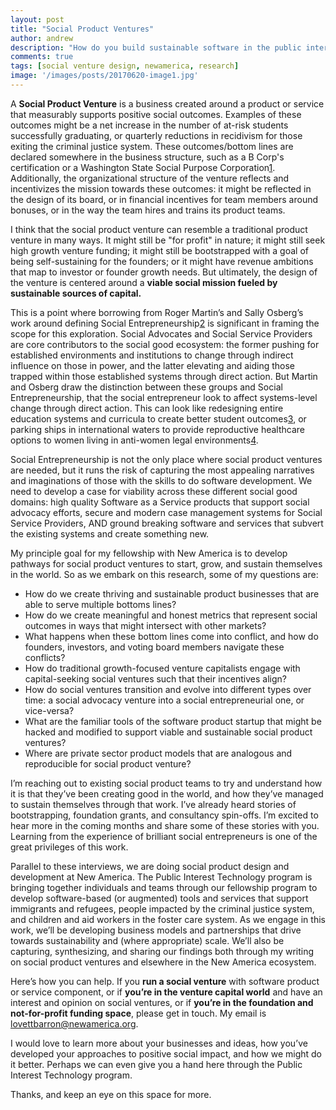 ```yaml
---
layout: post
title: "Social Product Ventures"
author: andrew
description: "How do you build sustainable software in the public interest?"
comments: true
tags: [social venture design, newamerica, research]
image: '/images/posts/20170620-image1.jpg'
---
```


A **Social Product Venture** is a business created around a product or service that measurably supports positive social outcomes. Examples of these outcomes might be a net increase in the number of at-risk students successfully graduating, or quarterly reductions in recidivism for those exiting the criminal justice system. These outcomes/bottom lines are declared somewhere in the business structure, such as a B Corp's certification or a Washington State Social Purpose Corporation[1]. Additionally, the organizational structure of the venture reflects and incentivizes the mission towards these outcomes: it might be reflected in the design of its board, or in financial incentives for team members around bonuses, or in the way the team hires and trains its product teams.
 
I think that the social product venture can resemble a traditional product venture in many ways. It might still be "for profit" in nature; it might still seek high growth venture funding; it might still be bootstrapped with a goal of being self-sustaining for the founders; or it might have revenue ambitions that map to investor or founder growth needs.  But ultimately, the design of the venture is centered around a **viable social mission fueled by sustainable sources of capital.**
 
This is a point where borrowing from Roger Martin’s and Sally Osberg’s work around defining Social Entrepreneurship[2] is significant in framing the scope for this exploration. Social Advocates and Social Service Providers are core contributors to the social good ecosystem: the former pushing for established environments and institutions to change through indirect influence on those in power, and the latter elevating and aiding those trapped within those established systems through direct action. But Martin and Osberg draw the distinction between these groups and Social Entrepreneurship, that the social entrepreneur look to affect systems-level change through direct action. This can look like redesigning entire education systems and curricula to create better student outcomes[3], or parking ships in international waters to provide reproductive healthcare options to women living in anti-women legal environments[4].
 
Social Entrepreneurship is not the only place where social product ventures are needed, but it runs the risk of capturing the most appealing narratives and imaginations of those with the skills to do software development. We need to develop a case for viability across these different social good domains: high quality Software as a Service products that support social advocacy efforts, secure and modern case management systems for Social Service Providers, AND ground breaking software and services that subvert the existing systems and create something new.
 
My principle goal for my fellowship with New America is to develop pathways for social product ventures to start, grow, and sustain themselves in the world. So as we embark on this research, some of my questions are:
- How do we create thriving and sustainable product businesses that are able to serve multiple bottoms lines?
- How do we create meaningful and honest metrics that represent social outcomes in ways that might intersect with other markets?
- What happens when these bottom lines come into conflict, and how do founders, investors, and voting board members navigate these conflicts?
- How do traditional growth-focused venture capitalists engage with capital-seeking social ventures such that their incentives align?
- How do social ventures transition and evolve into different types over time: a social advocacy venture into a social entrepreneurial one, or vice-versa?
- What are the familiar tools of the software product startup that might be hacked and modified to support viable and sustainable social product ventures?
- Where are private sector product models that are analogous and reproducible for social product venture?
 
I’m reaching out to existing social product teams to try and understand how it is that they’ve been creating good in the world, and how they’ve managed to sustain themselves through that work. I’ve already heard stories of bootstrapping, foundation grants, and consultancy spin-offs. I’m excited to hear more in the coming months and share some of these stories with you. Learning from the experience of brilliant social entrepreneurs is one of the great privileges of this work.
 
Parallel to these interviews, we are doing social product design and development at New America. The Public Interest Technology program is bringing together individuals and teams through our fellowship program to develop software-based (or augmented) tools and services that support immigrants and refugees, people impacted by the criminal justice system, and children and aid workers in the foster care system. As we engage in this work, we’ll be developing business models and partnerships that drive towards sustainability and (where appropriate) scale. We’ll also be capturing, synthesizing, and sharing our findings both through my writing on social product ventures and elsewhere in the New America ecosystem.
 
Here’s how you can help. If you **run a social venture** with software product or service component, or  if **you’re in the venture capital world** and have an interest and opinion on social ventures, or if **you’re in the foundation and not-for-profit funding space**, please get in touch. My email is lovettbarron@newamerica.org.
 
I would love to learn more about your businesses and ideas, how you’ve developed your approaches to positive social impact, and how we might do it better. Perhaps we can even give you a hand here through the Public Interest Technology program. 
 
Thanks, and keep an eye on this space for more.

[1]:	https://en.wikipedia.org/wiki/Social_purpose_corporation "Social Purpose Corporation (Wikipedia)"
[2]:	%20https://ssir.org/articles/entry/social_entrepreneurship_the_case_for_definition "Roger L. Martin & Sally Osberg, Social Entrepreneurship: The Case For Definition, SSIR, Spring 2007"
[3]:	https://www.edsurge.com/news/2014-08-13-what-a-peruvian-school-designed-by-ideo-looks-like "What a Peruvian School Designed by IDEO looks like"
[4]:	http://www.womenonwaves.org/ "Women on Waves"